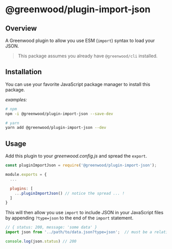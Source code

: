 # @greenwood/plugin-import-json

## Overview
A Greenwood plugin to allow you use ESM (`import`) syntax to load your JSON.

> This package assumes you already have `@greenwood/cli` installed.

## Installation
You can use your favorite JavaScript package manager to install this package.

_examples:_
```bash
# npm
npm -i @greenwood/plugin-import-json --save-dev

# yarn
yarn add @greenwood/plugin-import-json --dev
```

## Usage
Add this plugin to your _greenwood.config.js_ and spread the `export`.

```javascript
const pluginImportJson = require('@greenwood/plugin-import-json');

module.exports = {
  ...

  plugins: [
    ...pluginImportJson() // notice the spread ... !
  ]
}
```

This will then allow you use `import` to include JSON in your JavaScript files by appending `?type=json` to the end of the `import` statement.

```js
// { status: 200, message: 'some data' }
import json from '../path/to/data.json?type=json';  // must be a relative path per ESM spec

console.log(json.status) // 200
```